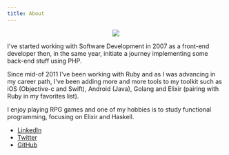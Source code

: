 ```yaml
---
title: About
---
```


<p style="text-align: center">
  <a href="https://github.com/wevtimoteo">
    <img src="https://www.gravatar.com/avatar/d13c31974bbf9f685b22769480a93602.jpg?s=250" />
  </a>
</p>

I've started working with Software Development in 2007 as a front-end developer then, in the same year, initiate a journey implementing some back-end stuff using PHP.

Since mid-of 2011 I've been working with Ruby and as I was advancing in my career path, I've been adding more and more tools to my toolkit such as iOS (Objective-c and Swift), Android (Java), Golang and Elixir (pairing with Ruby in my favorites list).

I enjoy playing RPG games and one of my hobbies is to study functional programming, focusing on Elixir and Haskell.

* [LinkedIn](https://www.linkedin.com/in/wevtimoteo/)
* [Twitter](https://twitter.com/wevtimoteo)
* [GitHub](https://github.com/wevtimoteo)
